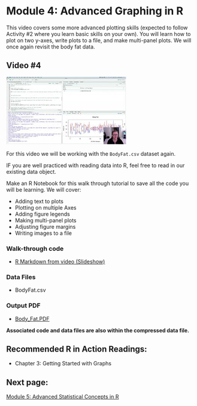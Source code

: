 Module 4: Advanced Graphing in R
================

This video covers some more advanced plotting skills (expected to follow
Activity #2 where you learn basic skills on your own). You will learn
how to plot on two y-axes, write plots to a file, and make multi-panel
plots. We will once again revisit the body fat data.

## Video #4

[![](../../images/mq5.jpeg)](https://youtu.be/0DvFDWHnzQ8)

For this video we will be working with the `BodyFat.csv` dataset again.

IF you are well practiced with reading data into R, feel free to read in
our existing data object.

Make an R Notebook for this walk through tutorial to save all the code
you will be learning. We will cover:

-   Adding text to plots
-   Plotting on multiple Axes
-   Adding figure legends
-   Making multi-panel plots
-   Adjusting figure margins
-   Writing images to a file

### Walk-through code

-   [R Markdown from video
    (Slideshow)](http://htmlpreview.github.io/?https://github.com/StevisonLab/R_Mini_Course/blob/main/modules/Module_4/5.03.Advanced_Graphing_in_R.html)

### Data Files

-   BodyFat.csv

### Output PDF

-   [Body_Fat.PDF](https://github.com/StevisonLab/R_Mini_Course/blob/main/data/Body_Fat.pdf)

**Associated code and data files are also within the compressed data
file.**

## Recommended R in Action Readings:

-   Chapter 3: Getting Started with Graphs

## Next page:

[Module 5: Advanced Statistical Concepts in
R](https://github.com/StevisonLab/R_Mini_Course/blob/main/modules/Module_5/module5.md)
